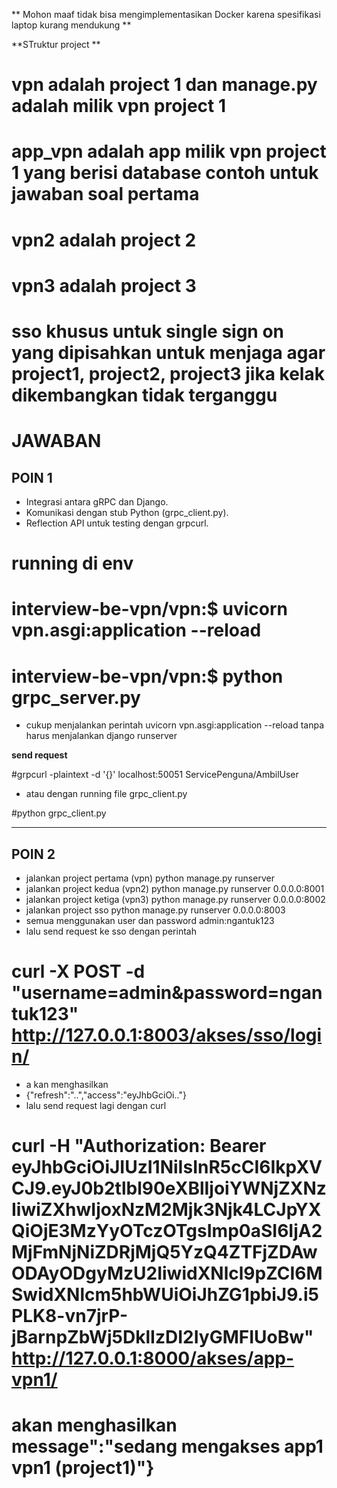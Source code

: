 ** Mohon maaf tidak bisa mengimplementasikan Docker karena spesifikasi laptop kurang mendukung **

**STruktur project **

# vpn adalah project 1 dan manage.py adalah milik vpn project 1
# app_vpn adalah app milik vpn project 1 yang berisi database contoh untuk jawaban soal pertama
# vpn2 adalah project 2
# vpn3 adalah project 3
# sso khusus untuk single sign on yang dipisahkan untuk menjaga agar project1, project2, project3 jika kelak dikembangkan tidak terganggu


# JAWABAN 

## POIN 1

- Integrasi antara gRPC dan Django.
- Komunikasi dengan stub Python (grpc_client.py).
- Reflection API untuk testing dengan grpcurl.

# running di env

# interview-be-vpn/vpn:$ uvicorn vpn.asgi:application --reload
# interview-be-vpn/vpn:$ python grpc_server.py 

- cukup menjalankan perintah uvicorn vpn.asgi:application --reload tanpa harus menjalankan django runserver

**send request**

#grpcurl -plaintext -d '{}' localhost:50051 ServicePenguna/AmbilUser
- atau dengan running file grpc_client.py 

#python grpc_client.py 

-------------

## POIN 2

- jalankan project pertama (vpn) python manage.py runserver 
- jalankan project kedua (vpn2) python manage.py runserver 0.0.0.0:8001
- jalankan project ketiga (vpn3) python manage.py runserver 0.0.0.0:8002
- jalankan project sso python manage.py runserver 0.0.0.0:8003
- semua menggunakan user dan password admin:ngantuk123
- lalu send request ke sso dengan perintah 
# curl -X POST -d "username=admin&password=ngantuk123" http://127.0.0.1:8003/akses/sso/login/
- a kan menghasilkan 
- {"refresh":"..","access":"eyJhbGciOi.."}
- lalu send request lagi dengan curl 
# curl -H "Authorization: Bearer eyJhbGciOiJIUzI1NiIsInR5cCI6IkpXVCJ9.eyJ0b2tlbl90eXBlIjoiYWNjZXNzIiwiZXhwIjoxNzM2Mjk3Njk4LCJpYXQiOjE3MzYyOTczOTgsImp0aSI6IjA2MjFmNjNiZDRjMjQ5YzQ4ZTFjZDAwODAyODgyMzU2IiwidXNlcl9pZCI6MSwidXNlcm5hbWUiOiJhZG1pbiJ9.i5PLK8-vn7jrP-jBarnpZbWj5DklIzDI2IyGMFIUoBw" http://127.0.0.1:8000/akses/app-vpn1/

# akan menghasilkan message":"sedang mengakses app1 vpn1 (project1)"}
